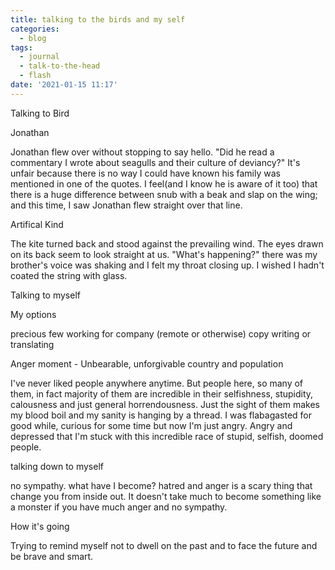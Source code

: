 ```yaml
---
title: talking to the birds and my self
categories:
  - blog
tags:
  - journal
  - talk-to-the-head
  - flash
date: '2021-01-15 11:17'
---
```


Talking to Bird

Jonathan

  Jonathan flew over without stopping to say hello.
  "Did he read a commentary I wrote about seagulls and their culture of deviancy?"
  It's unfair because there is no way I could have known his family was mentioned in one of the quotes.
  I feel(and I know he is aware of it too) that there is a huge difference between snub with a beak and slap on the wing; and this time, I saw Jonathan flew straight over that line.


Artifical Kind

The kite turned back and stood against the prevailing wind. The eyes drawn on its back seem to look straight at us. "What's happening?" there was my brother's voice was shaking and I felt my throat closing up. I wished I hadn't coated the string with glass.


Talking to myself

My options

precious few
working for company (remote or otherwise)
copy writing or translating

Anger moment - Unbearable, unforgivable country and population

I've never liked people anywhere anytime. But people here, so many of them, in fact majority of them are incredible in their selfishness, stupidity, calousness and just general horrendousness. Just the sight of them makes my blood boil and my sanity is hanging by a thread. I was flabagasted for good while, curious for some time but now I'm just angry. Angry and depressed that I'm stuck with this incredible race of stupid, selfish, doomed people.

talking down to myself

no sympathy. what have I become? hatred and anger is a scary thing that change you from inside out. It doesn't take much to become something like a monster if you have much anger and no sympathy.

How it's going

Trying to remind myself not to dwell on the past and to face the future and be brave and smart.
